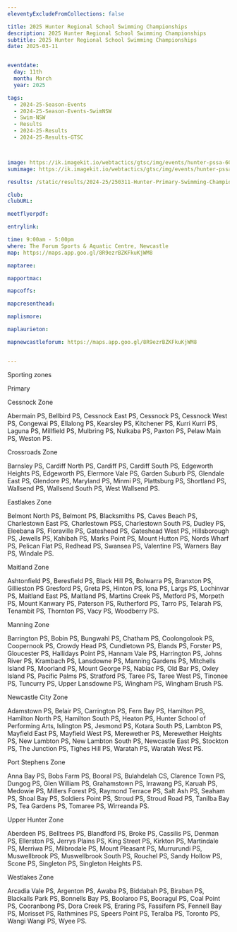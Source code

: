 ```yaml
---
eleventyExcludeFromCollections: false

title: 2025 Hunter Regional School Swimming Championships
description: 2025 Hunter Regional School Swimming Championships
subtitle: 2025 Hunter Regional School Swimming Championships
date: 2025-03-11


eventdate:
  day: 11th
  month: March
  year: 2025

tags:
  - 2024-25-Season-Events
  - 2024-25-Season-Events-SwimNSW
  - Swim-NSW
  - Results
  - 2024-25-Results
  - 2024-25-Results-GTSC



image: https://ik.imagekit.io/webtactics/gtsc/img/events/hunter-pssa-600x400.jpg
sumimage: https://ik.imagekit.io/webtactics/gtsc/img/events/hunter-pssa-400x600.jpg

results: /static/results/2024-25/250311-Hunter-Primary-Swimming-Championships-results.pdf

club: 
clubURL: 

meetflyerpdf: 

entrylink:

time: 9:00am - 5:00pm
where: The Forum Sports & Aquatic Centre, Newcastle
map: https://maps.app.goo.gl/8R9ezrBZKFkuKjWM8

maptaree: 

mapportmac:

mapcoffs:

mapcresenthead:

maplismore: 

maplaurieton: 

mapnewcastleforum: https://maps.app.goo.gl/8R9ezrBZKFkuKjWM8


---
```



Sporting zones

Primary

Cessnock Zone

Abermain PS, Bellbird PS, Cessnock East PS, Cessnock PS, Cessnock West PS, Congewai PS, Ellalong PS, Kearsley PS, Kitchener PS, Kurri Kurri PS, Laguna PS, Millfield PS, Mulbring PS, Nulkaba PS, Paxton PS, Pelaw Main PS, Weston PS.

Crossroads Zone

Barnsley PS, Cardiff North PS, Cardiff PS, Cardiff South PS, Edgeworth Heights PS, Edgeworth PS, Elermore Vale PS, Garden Suburb PS, Glendale East PS, Glendore PS, Maryland PS, Minmi PS, Plattsburg PS, Shortland PS, Wallsend PS, Wallsend South PS, West Wallsend PS.

Eastlakes Zone

Belmont North PS, Belmont PS, Blacksmiths PS, Caves Beach PS, Charlestown East PS, Charlestown PSS, Charlestown South PS, Dudley PS, Eleebana PS, Floraville PS, Gateshead PS, Gateshead West PS, Hillsborough PS, Jewells PS, Kahibah PS, Marks Point PS, Mount Hutton PS, Nords Wharf PS, Pelican Flat PS, Redhead PS, Swansea PS,
Valentine PS, Warners Bay PS, Windale PS.

Maitland Zone

Ashtonfield PS, Beresfield PS, Black Hill PS, Bolwarra PS, Branxton PS, Gillieston PS
Gresford PS, Greta PS, Hinton PS, Iona PS, Largs PS, Lochinvar PS, Maitland East PS, Maitland PS, Martins Creek PS, Metford PS, Morpeth PS, Mount Kanwary PS, Paterson PS, Rutherford PS, Tarro PS, Telarah PS, Tenambit PS, Thornton PS, Vacy PS, Woodberry PS.

Manning Zone

Barrington PS, Bobin PS, Bungwahl PS, Chatham PS, Coolongolook PS, Coopernook PS, Crowdy Head PS, Cundletown PS, Elands PS, Forster PS, Gloucester PS, Hallidays Point PS, Hannam Vale PS, Harrington PS, Johns River PS, Krambach PS, Lansdowne PS, Manning Gardens PS, Mitchells Island PS, Moorland PS, Mount George PS, Nabiac PS, Old Bar PS, Oxley Island PS, Pacific Palms PS, Stratford PS, Taree PS, Taree West PS, Tinonee PS, Tuncurry PS, Upper Lansdowne PS, Wingham PS, Wingham Brush PS.

Newcastle City Zone

Adamstown PS, Belair PS, Carrington PS, Fern Bay PS, Hamilton PS, Hamilton North PS, Hamilton South PS, Heaton PS, Hunter School of Performing Arts, Islington PS, Jesmond PS, Kotara South PS, Lambton PS, Mayfield East PS, Mayfield West PS, Merewether PS, Merewether Heights PS, New Lambton PS, New Lambton South PS, Newcastle East PS, Stockton PS, The Junction PS, Tighes Hill PS, Waratah PS, Waratah West PS.

Port Stephens Zone

Anna Bay PS, Bobs Farm PS, Booral PS, Bulahdelah CS, Clarence Town PS, Dungog PS, Glen William PS, Grahamstown PS, Irrawang PS, Karuah PS, Medowie PS, Millers Forest PS, Raymond Terrace PS, Salt Ash PS, Seaham PS, Shoal Bay PS, Soldiers Point PS, Stroud PS, Stroud Road PS, Tanilba Bay PS, Tea Gardens PS, Tomaree PS, Wirreanda PS.

Upper Hunter Zone

Aberdeen PS, Belltrees PS, Blandford PS, Broke PS, Cassilis PS, Denman PS, Ellerston PS, Jerrys Plains PS, King Street PS, Kirkton PS, Martindale PS, Merriwa PS, Milbrodale PS, Mount Pleasant PS, Murrurundi PS, Muswellbrook PS, Muswellbrook South PS, Rouchel PS, Sandy Hollow PS, Scone PS, Singleton PS, Singleton Heights PS.

Westlakes Zone

Arcadia Vale PS, Argenton PS, Awaba PS, Biddabah PS, Biraban PS, Blackalls Park PS, Bonnells Bay PS, Boolaroo PS, Booragul PS, Coal Point PS, Cooranbong PS, Dora Creek PS, Eraring PS, Fassifern PS, Fennell Bay PS, Morisset PS, Rathmines PS, Speers Point PS, Teralba PS, Toronto PS, Wangi Wangi PS, Wyee PS.